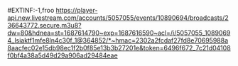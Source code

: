 #EXTINF:-1,froo
https://player-api.new.livestream.com/accounts/5057055/events/10890694/broadcasts/236643772.secure.m3u8?dw=80&hdnea=st=1687614790~exp=1687616590~acl=/i/5057055_10890694_lsiaktf1mfe8ln4c30f_1@364852/*~hmac=2302a2fcdaf27fd8e70695988a8aacfec02e15db98ec1f2b0f85e13b3b27201e&token=6496f672_7c21d04108f0bf4a38a5d49d29a906ad29484eae
